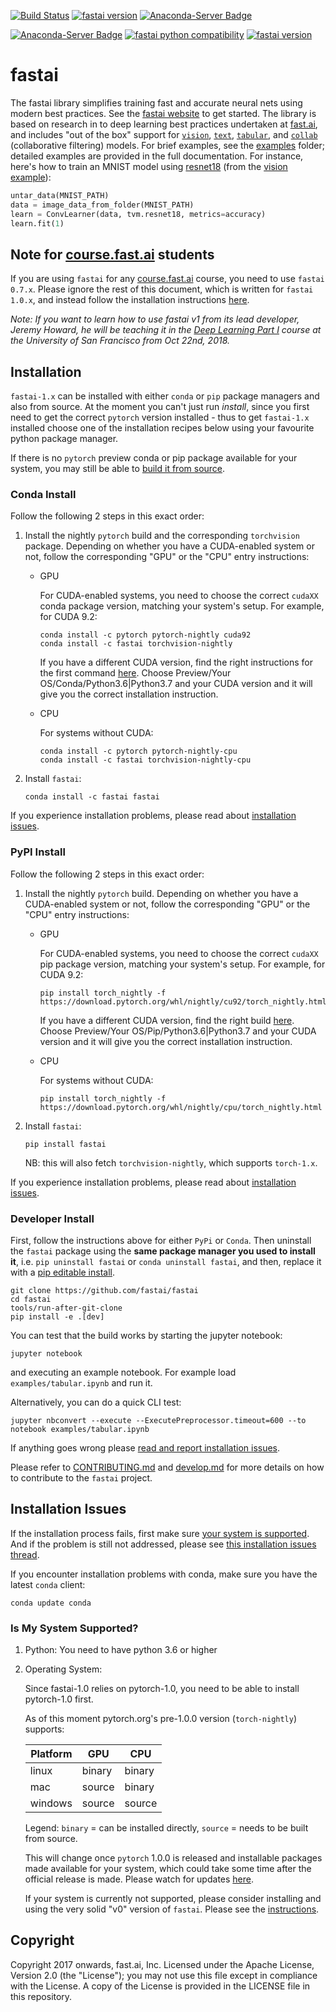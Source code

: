 [![Build Status](https://dev.azure.com/fastdotai/fastai/_apis/build/status/fastai.fastai)](https://dev.azure.com/fastdotai/fastai/_build/latest?definitionId=1)
[![fastai version](https://img.shields.io/pypi/v/fastai.svg)](https://pypi.python.org/pypi/fastai)
[![Anaconda-Server Badge](https://anaconda.org/fastai/fastai/badges/version.svg)](https://anaconda.org/fastai/fastai)

[![Anaconda-Server Badge](https://anaconda.org/fastai/fastai/badges/platforms.svg)](https://anaconda.org/fastai/fastai)
[![fastai python compatibility](https://img.shields.io/pypi/pyversions/fastai.svg)](https://pypi.python.org/pypi/fastai)
[![fastai version](https://img.shields.io/pypi/l/fastai.svg)](https://pypi.python.org/pypi/fastai)

# fastai

The fastai library simplifies training fast and accurate neural nets using modern best practices. See the [fastai website](http://docs.fast.ai) to get started. The library is based on research in to deep learning best practices undertaken at [fast.ai](http://www.fast.ai), and includes \"out of the box\" support for [`vision`](http://docs.fast.ai/vision.html#vision), [`text`](http://docs.fast.ai/text.html#text), [`tabular`](http://docs.fast.ai/tabular.html#tabular), and [`collab`](http://docs.fast.ai/collab.html#collab) (collaborative filtering) models. For brief examples, see the [examples](https://github.com/fastai/fastai/tree/master/examples) folder; detailed examples are provided in the full documentation. For instance, here's how to train an MNIST model using [resnet18](https://arxiv.org/abs/1512.03385) (from the [vision example](https://github.com/fastai/fastai/blob/master/examples/vision.ipynb)):

```python
untar_data(MNIST_PATH)
data = image_data_from_folder(MNIST_PATH)
learn = ConvLearner(data, tvm.resnet18, metrics=accuracy)
learn.fit(1)
```

## Note for [course.fast.ai](http://course.fast.ai) students

If you are using `fastai` for any [course.fast.ai](http://course.fast.ai) course, you need to use `fastai 0.7.x`. Please ignore the rest of this document, which is written for `fastai 1.0.x`, and instead follow the installation instructions [here](http://forums.fast.ai/t/fastai-v0-install-issues-thread/24652).

*Note: If you want to learn how to use fastai v1 from its lead developer, Jeremy Howard, he will be teaching it in the [Deep Learning Part I](https://www.usfca.edu/data-institute/certificates/deep-learning-part-one) course at the University of San Francisco from Oct 22nd, 2018.*

## Installation

`fastai-1.x` can be installed with either `conda` or `pip` package managers and also from source. At the moment you can't just run *install*, since you first need to get the correct `pytorch` version installed - thus to get `fastai-1.x` installed choose one of the installation recipes below using your favourite python package manager.

If there is no `pytorch` preview conda or pip package available for your system, you may still be able to [build it from source](https://pytorch.org/get-started/locally/).


### Conda Install

Follow the following 2 steps in this exact order:

1. Install the nightly `pytorch` build and the corresponding `torchvision` package. Depending on whether you have a CUDA-enabled system or not, follow the corresponding "GPU" or the "CPU" entry instructions:

   * GPU

      For CUDA-enabled systems, you need to choose the correct `cudaXX` conda package version, matching your system's setup. For example, for CUDA 9.2:

      ```
      conda install -c pytorch pytorch-nightly cuda92
      conda install -c fastai torchvision-nightly
      ```

      If you have a different CUDA version, find the right instructions for the first command [here](https://pytorch.org/get-started/locally/). Choose Preview/Your OS/Conda/Python3.6|Python3.7 and your CUDA version and it will give you the correct installation instruction.

   * CPU

      For systems without CUDA:

      ```
      conda install -c pytorch pytorch-nightly-cpu
      conda install -c fastai torchvision-nightly-cpu
      ```


2. Install `fastai`:

   ```
   conda install -c fastai fastai
   ```

If you experience installation problems, please read about [installation issues](https://github.com/fastai/fastai/blob/master/README.md#installation-issues).

### PyPI Install

Follow the following 2 steps in this exact order:

1. Install the nightly `pytorch` build. Depending on whether you have a CUDA-enabled system or not, follow the corresponding "GPU" or the "CPU" entry instructions:

   * GPU

      For CUDA-enabled systems, you need to choose the correct `cudaXX` pip package version, matching your system's setup. For example, for CUDA 9.2:

      ```
      pip install torch_nightly -f https://download.pytorch.org/whl/nightly/cu92/torch_nightly.html
      ```

      If you have a different CUDA version, find the right build [here](https://pytorch.org/get-started/locally/). Choose Preview/Your OS/Pip/Python3.6|Python3.7 and your CUDA version and it will give you the correct installation instruction.

   * CPU

      For systems without CUDA:

      ```
      pip install torch_nightly -f https://download.pytorch.org/whl/nightly/cpu/torch_nightly.html
      ```

2. Install `fastai`:

   ```
   pip install fastai
   ```

   NB: this will also fetch `torchvision-nightly`, which supports `torch-1.x`.

If you experience installation problems, please read about [installation issues](https://github.com/fastai/fastai/blob/master/README.md#installation-issues).


### Developer Install

First, follow the instructions above for either `PyPi` or `Conda`. Then uninstall the `fastai` package using the **same package manager you used to install it**, i.e. `pip uninstall fastai` or `conda uninstall fastai`, and then, replace it with a [pip editable install](https://pip.pypa.io/en/stable/reference/pip_install/#editable-installs).


```
git clone https://github.com/fastai/fastai
cd fastai
tools/run-after-git-clone
pip install -e .[dev]
```

You can test that the build works by starting the jupyter notebook:

```
jupyter notebook
```
and executing an example notebook. For example load `examples/tabular.ipynb` and run it.

Alternatively, you can do a quick CLI test:

```
jupyter nbconvert --execute --ExecutePreprocessor.timeout=600 --to notebook examples/tabular.ipynb
```

If anything goes wrong please [read and report installation
issues](http://forums.fast.ai/t/fastai-v1-install-issues-thread/24111).

Please refer to [CONTRIBUTING.md](https://github.com/fastai/fastai/blob/master/CONTRIBUTING.md) and  [develop.md](https://github.com/fastai/fastai/blob/master/docs-dev/develop.md) for more details on how to contribute to the `fastai` project.


## Installation Issues

If the installation process fails, first make sure [your system is supported](https://github.com/fastai/fastai/blob/master/README.md#is-my-system-supported). And if the problem is still not addressed, please see  [this installation issues thread](http://forums.fast.ai/t/fastai-v1-install-issues-thread/24111).

If you encounter installation problems with conda, make sure you have the latest `conda` client:
```
conda update conda
```


### Is My System Supported?

1. Python: You need to have python 3.6 or higher

2. Operating System:

   Since fastai-1.0 relies on pytorch-1.0, you need to be able to install pytorch-1.0 first.

   As of this moment pytorch.org's pre-1.0.0 version (`torch-nightly`) supports:

    | Platform | GPU    | CPU    |
    | ---      | ---    | ---    |
    | linux    | binary | binary |
    | mac      | source | binary |
    | windows  | source | source |

   Legend: `binary` = can be installed directly, `source` = needs to be built from source.

   This will change once `pytorch` 1.0.0 is released and installable packages made available for your system, which could take some time after the official release is made. Please watch for updates [here](https://pytorch.org/get-started/locally/).

   If your system is currently not supported, please consider installing and using the very solid "v0" version of `fastai`. Please see the [instructions](https://github.com/fastai/fastai/tree/master/old).







## Copyright

Copyright 2017 onwards, fast.ai, Inc. Licensed under the Apache License, Version 2.0 (the "License"); you may not use this file except in compliance with the License. A copy of the License is provided in the LICENSE file in this repository.
